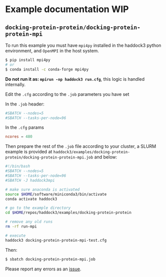 # Example documentation WIP

## `docking-protein-protein/docking-protein-protein-mpi`

To run this example you must have `mpi4py` installed in the haddock3 python environment, and `OpenMPI` in the host system.


```bash
$ pip install mpi4py
# or
$ conda install -c conda-forge mpi4py
```

**Do not run it as: `mpirun -np haddock3 run.cfg`**, this logic is handled internally.

Edit the `.cfg` according to the `.job` parameters you have set

In the `.job` header:

```bash
#SBATCH --nodes=5
#SBATCH --tasks-per-node=96
```

In the `.cfg` params

```toml
ncores = 480
```

Then prepare the rest of the `.job` file according to your cluster, a SLURM example is provided at `haddock3/examples/docking-protein-protein/docking-protein-protein-mpi.job` and below:

```bash
#!/bin/bash
#SBATCH --nodes=5
#SBATCH --tasks-per-node=96
#SBATCH -J haddock3mpi

# make sure anaconda is activated
source $HOME/software/miniconda3/bin/activate
conda activate haddock3

# go to the example directory
cd $HOME/repos/haddock3/examples/docking-protein-protein

# remove any old runs
rm -rf run-mpi

# execute
haddock3 docking-protein-protein-mpi-test.cfg
```

Then:
```bash
$ sbatch docking-protein-protein-mpi.job
```

Please report any errors as an [issue](https://github.com/haddocking/haddock3/issues/new/choose).

